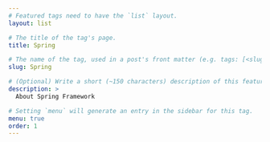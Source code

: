 ```yaml
---
# Featured tags need to have the `list` layout.
layout: list

# The title of the tag's page.
title: Spring

# The name of the tag, used in a post's front matter (e.g. tags: [<slug>]).
slug: Spring

# (Optional) Write a short (~150 characters) description of this featured tag.
description: >
  About Spring Framework

# Setting `menu` will generate an entry in the sidebar for this tag.
menu: true
order: 1
---
```

